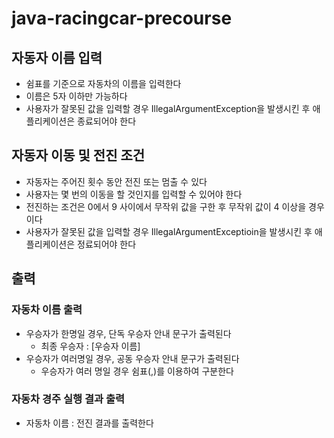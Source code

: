 # java-racingcar-precourse
## 자동자 이름 입력
- 쉼표를 기준으로 자동차의 이름을 입력한다
-  이름은 5자 이하만 가능하다
- 사용자가 잘못된 값을 입력할 경우 IllegalArgumentException을 발생시킨 후 애플리케이션은 종료되어야 한다


## 자동자 이동 및 전진 조건 
- 자동자는 주어진 횟수 동안 전진 또는 멈출 수 있다
- 사용자는 몇 번의 이동을 할 것인지를 입력할 수 있어야 한다
- 전진하는 조건은 0에서 9 사이에서 무작위 값을 구한 후 무작위 값이 4 이상을 경우이다
- 사용자가 잘못된 값을 입력할 경우 IllegalArgumentExceptioin을 발생시킨 후 애플리케이션은 정료되어야 한다



## 출력
### 자동차 이름 출력
- 우승자가 한명일 경우, 단독 우승자 안내 문구가 출력된다
  - 최종 우승자 : [우승자 이름]
- 우승자가 여러명일 경우, 공동 우승자 안내 문구가 출력된다
  - 우승자가 여러 명일 경우 쉼표(,)를 이용하여 구분한다
### 자동차 경주 실행 결과 출력
- 자동차 이름 : 전진 결과를 출력한다





